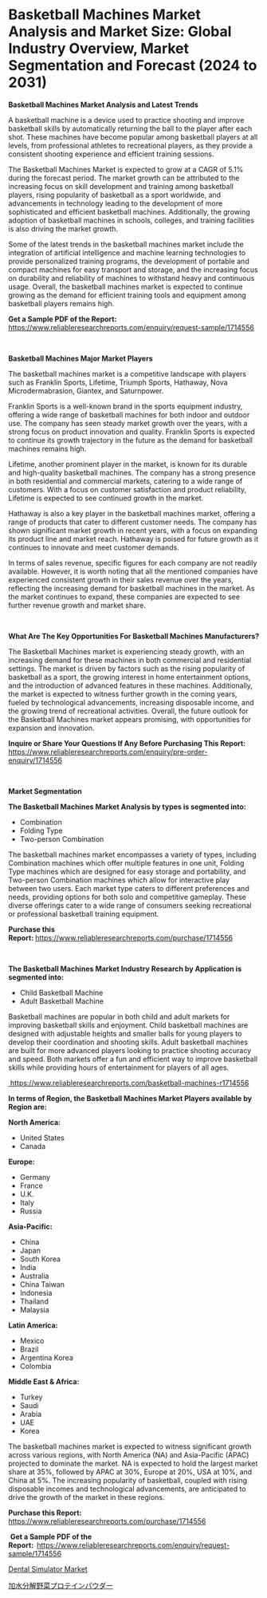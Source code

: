 <p><h1>Basketball Machines Market Analysis and Market Size: Global Industry Overview, Market Segmentation and Forecast (2024 to 2031)</h1></p><p><strong>Basketball Machines Market Analysis and Latest Trends</strong></p>
<p><p>A basketball machine is a device used to practice shooting and improve basketball skills by automatically returning the ball to the player after each shot. These machines have become popular among basketball players at all levels, from professional athletes to recreational players, as they provide a consistent shooting experience and efficient training sessions.</p><p>The Basketball Machines Market is expected to grow at a CAGR of 5.1% during the forecast period. The market growth can be attributed to the increasing focus on skill development and training among basketball players, rising popularity of basketball as a sport worldwide, and advancements in technology leading to the development of more sophisticated and efficient basketball machines. Additionally, the growing adoption of basketball machines in schools, colleges, and training facilities is also driving the market growth.</p><p>Some of the latest trends in the basketball machines market include the integration of artificial intelligence and machine learning technologies to provide personalized training programs, the development of portable and compact machines for easy transport and storage, and the increasing focus on durability and reliability of machines to withstand heavy and continuous usage. Overall, the basketball machines market is expected to continue growing as the demand for efficient training tools and equipment among basketball players remains high.</p></p>
<p><strong>Get a Sample PDF of the Report:&nbsp;</strong> <a href="https://www.reliableresearchreports.com/enquiry/request-sample/1714556">https://www.reliableresearchreports.com/enquiry/request-sample/1714556</a></p>
<p>&nbsp;</p>
<p><strong>Basketball Machines Major Market Players</strong></p>
<p><p>The basketball machines market is a competitive landscape with players such as Franklin Sports, Lifetime, Triumph Sports, Hathaway, Nova Microdermabrasion, Giantex, and Saturnpower. </p><p>Franklin Sports is a well-known brand in the sports equipment industry, offering a wide range of basketball machines for both indoor and outdoor use. The company has seen steady market growth over the years, with a strong focus on product innovation and quality. Franklin Sports is expected to continue its growth trajectory in the future as the demand for basketball machines remains high.</p><p>Lifetime, another prominent player in the market, is known for its durable and high-quality basketball machines. The company has a strong presence in both residential and commercial markets, catering to a wide range of customers. With a focus on customer satisfaction and product reliability, Lifetime is expected to see continued growth in the market.</p><p>Hathaway is also a key player in the basketball machines market, offering a range of products that cater to different customer needs. The company has shown significant market growth in recent years, with a focus on expanding its product line and market reach. Hathaway is poised for future growth as it continues to innovate and meet customer demands.</p><p>In terms of sales revenue, specific figures for each company are not readily available. However, it is worth noting that all the mentioned companies have experienced consistent growth in their sales revenue over the years, reflecting the increasing demand for basketball machines in the market. As the market continues to expand, these companies are expected to see further revenue growth and market share.</p></p>
<p>&nbsp;</p>
<p><strong>What Are The Key Opportunities For Basketball Machines Manufacturers?</strong></p>
<p><p>The Basketball Machines market is experiencing steady growth, with an increasing demand for these machines in both commercial and residential settings. The market is driven by factors such as the rising popularity of basketball as a sport, the growing interest in home entertainment options, and the introduction of advanced features in these machines. Additionally, the market is expected to witness further growth in the coming years, fueled by technological advancements, increasing disposable income, and the growing trend of recreational activities. Overall, the future outlook for the Basketball Machines market appears promising, with opportunities for expansion and innovation.</p></p>
<p><strong>Inquire or Share Your Questions If Any Before Purchasing This Report:</strong> <a href="https://www.reliableresearchreports.com/enquiry/pre-order-enquiry/1714556">https://www.reliableresearchreports.com/enquiry/pre-order-enquiry/1714556</a></p>
<p>&nbsp;</p>
<p><strong>Market Segmentation</strong></p>
<p><strong>The Basketball Machines Market Analysis by types is segmented into:</strong></p>
<p><ul><li>Combination</li><li>Folding Type</li><li>Two-person Combination</li></ul></p>
<p><p>The basketball machines market encompasses a variety of types, including Combination machines which offer multiple features in one unit, Folding Type machines which are designed for easy storage and portability, and Two-person Combination machines which allow for interactive play between two users. Each market type caters to different preferences and needs, providing options for both solo and competitive gameplay. These diverse offerings cater to a wide range of consumers seeking recreational or professional basketball training equipment.</p></p>
<p><strong>Purchase this Report:&nbsp;</strong><a href="https://www.reliableresearchreports.com/purchase/1714556">https://www.reliableresearchreports.com/purchase/1714556</a></p>
<p>&nbsp;</p>
<p><strong>The Basketball Machines Market Industry Research by Application is segmented into:</strong></p>
<p><ul><li>Child Basketball Machine</li><li>Adult Basketball Machine</li></ul></p>
<p><p>Basketball machines are popular in both child and adult markets for improving basketball skills and enjoyment. Child basketball machines are designed with adjustable heights and smaller balls for young players to develop their coordination and shooting skills. Adult basketball machines are built for more advanced players looking to practice shooting accuracy and speed. Both markets offer a fun and efficient way to improve basketball skills while providing hours of entertainment for players of all ages.</p></p>
<p><a href="https://www.reliableresearchreports.com/basketball-machines-r1714556">&nbsp;https://www.reliableresearchreports.com/basketball-machines-r1714556</a></p>
<p><strong>In terms of Region, the Basketball Machines Market Players available by Region are:</strong></p>
<p>
    <p> <strong> North America: </strong>
        <ul>
            <li>United States</li>
            <li>Canada</li>
        </ul>
        </p> 
    <p> <strong> Europe: </strong>
        <ul>
            <li>Germany</li>
            <li>France</li>
            <li>U.K.</li>
            <li>Italy</li>
            <li>Russia</li>
        </ul>
        </p> 
    <p> <strong> Asia-Pacific: </strong>
        <ul>
            <li>China</li>
            <li>Japan</li>
            <li>South Korea</li>
            <li>India</li>
            <li>Australia</li>
            <li>China Taiwan</li>
            <li>Indonesia</li>
            <li>Thailand</li>
            <li>Malaysia</li>
        </ul>
        </p> 
    <p> <strong> Latin America: </strong>
        <ul>
            <li>Mexico</li>
            <li>Brazil</li>
            <li>Argentina Korea</li>
            <li>Colombia</li>
        </ul>
        </p> 
    <p> <strong> Middle East & Africa: </strong>
        <ul>
            <li>Turkey</li>
            <li>Saudi</li>
            <li>Arabia</li>
            <li>UAE</li>
            <li>Korea</li>
        </ul>
    </p>
    </p>
<p><p>The basketball machines market is expected to witness significant growth across various regions, with North America (NA) and Asia-Pacific (APAC) projected to dominate the market. NA is expected to hold the largest market share at 35%, followed by APAC at 30%, Europe at 20%, USA at 10%, and China at 5%. The increasing popularity of basketball, coupled with rising disposable incomes and technological advancements, are anticipated to drive the growth of the market in these regions.</p></p>
<p><strong>Purchase this Report: </strong><a href="https://www.reliableresearchreports.com/purchase/1714556">https://www.reliableresearchreports.com/purchase/1714556</a></p>
<p>&nbsp;<strong>Get a Sample PDF of the Report:&nbsp;&nbsp;</strong><a href="https://www.reliableresearchreports.com/enquiry/request-sample/1714556">https://www.reliableresearchreports.com/enquiry/request-sample/1714556</a></p>
<p><strong></strong></p>
<p><p><a href="https://github.com/haleemasakdiya1/Market-Research-Report-List-1/blob/main/dental-simulator-market.md">Dental Simulator Market</a></p><p><a href="https://github.com/DwightHuels1/Market-Research-Report-List-1/blob/main/7133485158976.md">加水分解野菜プロテインパウダー</a></p></p>
